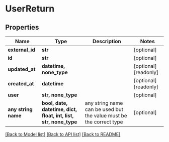 # UserReturn


## Properties
Name | Type | Description | Notes
------------ | ------------- | ------------- | -------------
**external_id** | **str** |  | [optional] 
**id** | **str** |  | [optional] 
**updated_at** | **datetime, none_type** |  | [optional] [readonly] 
**created_at** | **datetime** |  | [optional] [readonly] 
**user** | **str, none_type** |  | [optional] 
**any string name** | **bool, date, datetime, dict, float, int, list, str, none_type** | any string name can be used but the value must be the correct type | [optional]

[[Back to Model list]](../README.md#documentation-for-models) [[Back to API list]](../README.md#documentation-for-api-endpoints) [[Back to README]](../README.md)


